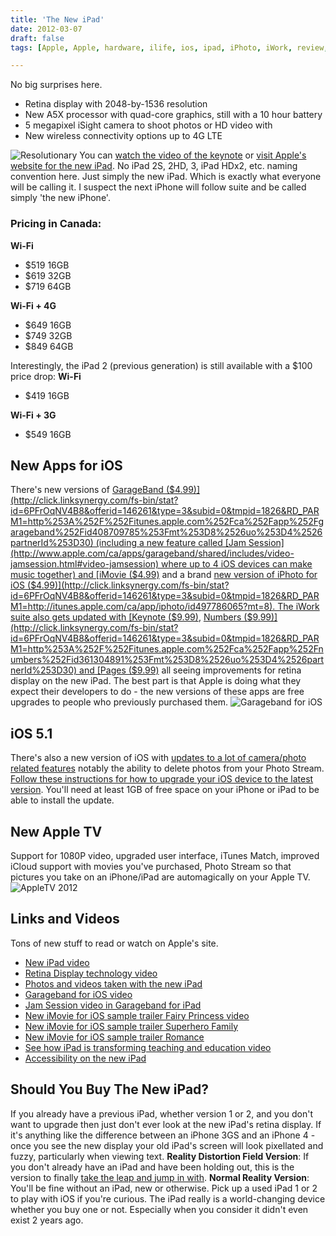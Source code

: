 ```yaml
---
title: 'The New iPad'
date: 2012-03-07
draft: false
tags: [Apple, Apple, hardware, ilife, ios, ipad, iPhoto, iWork, review, Tim Cook]

---
```


No big surprises here.

*   Retina display with 2048-by-1536 resolution
*   New A5X processor with quad-core graphics, still with a 10 hour battery
*   5 megapixel iSight camera to shoot photos or HD video with
*   New wireless connectivity options up to 4G LTE

![](https://chrisenns.com/wp-content/uploads/2012/03/Resolutionary-725x404.png "Resolutionary") You can [watch the video of the keynote](http://events.apple.com.edgesuite.net/123pibhargjknawdconwecown/event/index.html) or [visit Apple's website for the new iPad](http://www.apple.com/ca/ipad/). No iPad 2S, 2HD, 3, iPad HDx2, etc. naming convention here. Just simply the new iPad. Which is exactly what everyone will be calling it. I suspect the next iPhone will follow suite and be called simply 'the new iPhone'.

### Pricing in Canada:

**Wi-Fi**

*   $519 16GB
*   $619 32GB
*   $719 64GB

**Wi-Fi + 4G**

*   $649 16GB
*   $749 32GB
*   $849 64GB

Interestingly, the iPad 2 (previous generation) is still available with a $100 price drop: **Wi-Fi**

*   $419 16GB

**Wi-Fi + 3G**

*   $549 16GB

New Apps for iOS
----------------

There's new versions of [GarageBand ($4.99)](http://click.linksynergy.com/fs-bin/stat?id=6PFrOqNV4B8&offerid=146261&type=3&subid=0&tmpid=1826&RD_PARM1=http%253A%252F%252Fitunes.apple.com%252Fca%252Fapp%252Fgarageband%252Fid408709785%253Fmt%253D8%2526uo%253D4%2526partnerId%253D30) (including a new feature called [Jam Session](http://www.apple.com/ca/apps/garageband/shared/includes/video-jamsession.html#video-jamsession) where up to 4 iOS devices can make music together) and [iMovie ($4.99)](http://click.linksynergy.com/fs-bin/stat?id=6PFrOqNV4B8&offerid=146261&type=3&subid=0&tmpid=1826&RD_PARM1=http%253A%252F%252Fitunes.apple.com%252Fca%252Fapp%252Fimovie%252Fid377298193%253Fmt%253D8%2526uo%253D4%2526partnerId%253D30) and a brand [new version of iPhoto for iOS ($4.99)](http://click.linksynergy.com/fs-bin/stat?id=6PFrOqNV4B8&offerid=146261&type=3&subid=0&tmpid=1826&RD_PARM1=http://itunes.apple.com/ca/app/iphoto/id497786065?mt=8). The iWork suite also gets updated with [Keynote ($9.99)](http://click.linksynergy.com/fs-bin/stat?id=6PFrOqNV4B8&offerid=146261&type=3&subid=0&tmpid=1826&RD_PARM1=http%253A%252F%252Fitunes.apple.com%252Fca%252Fapp%252Fkeynote%252Fid361285480%253Fmt%253D8%2526uo%253D4%2526partnerId%253D30), [Numbers ($9.99)](http://click.linksynergy.com/fs-bin/stat?id=6PFrOqNV4B8&offerid=146261&type=3&subid=0&tmpid=1826&RD_PARM1=http%253A%252F%252Fitunes.apple.com%252Fca%252Fapp%252Fnumbers%252Fid361304891%253Fmt%253D8%2526uo%253D4%2526partnerId%253D30) and [Pages ($9.99)](http://click.linksynergy.com/fs-bin/stat?id=6PFrOqNV4B8&offerid=146261&type=3&subid=0&tmpid=1826&RD_PARM1=http%253A%252F%252Fitunes.apple.com%252Fca%252Fapp%252Fpages%252Fid361309726%253Fmt%253D8%2526uo%253D4%2526partnerId%253D30) all seeing improvements for retina display on the new iPad. The best part is that Apple is doing what they expect their developers to do - the new versions of these apps are free upgrades to people who previously purchased them. ![](https://chrisenns.com/wp-content/uploads/2012/03/garageband-for-iOS.jpg "Garageband for iOS")

iOS 5.1
-------

There's also a new version of iOS with [updates to a lot of camera/photo related features](http://www.macrumors.com/2012/03/07/ios-5-1-now-available-with-japanese-siri-camera-enhancements-and-more/) notably the ability to delete photos from your Photo Stream. [Follow these instructions for how to upgrade your iOS device to the latest version](https://chrisenns.com/2011/11/how-to-upgrade-your-iphone-over-the-air-ota/). You'll need at least 1GB of free space on your iPhone or iPad to be able to install the update.

New Apple TV
------------

Support for 1080P video, upgraded user interface, iTunes Match, improved iCloud support with movies you've purchased, Photo Stream so that pictures you take on an iPhone/iPad are automagically on your Apple TV. ![](https://chrisenns.com/wp-content/uploads/2012/03/AppleTV-2012-725x488.png "AppleTV 2012")

Links and Videos
----------------

Tons of new stuff to read or watch on Apple's site.

*   [New iPad video](http://www.apple.com/ca/ipad/includes/videos/ipad.html#video)
*   [Retina Display technology video](http://www.apple.com/ca/ipad/includes/videos/pixels.html#video-pixels)
*   [Photos and videos taken with the new iPad](http://www.apple.com/ca/ipad/gallery/)
*   [Garageband for iOS video](http://www.apple.com/ca/apps/garageband/shared/includes/video-garageband.html#video-garageband)
*   [Jam Session video in Garageband for iPad](http://www.apple.com/ca/apps/garageband/shared/includes/video-jamsession.html#video-jamsession)
*   [New iMovie for iOS sample trailer Fairy Princess video](http://www.apple.com/ca/apps/imovie/shared/includes/imovie_video_trailer_princess.html#video-fairy-princess)
*   [New iMovie for iOS sample trailer Superhero Family](http://www.apple.com/ca/apps/imovie/shared/includes/imovie_video_trailer_superhero.html#video-superhero-family)
*   [New iMovie for iOS sample trailer Romance](http://www.apple.com/ca/apps/imovie/shared/includes/imovie_video_trailer_romance.html#video-romance)
*   [See how iPad is transforming teaching and education video](http://www.apple.com/ca/education/ipad/includes/video-ipad-learning.html#video-ipad-learning)
*   [Accessibility on the new iPad](http://www.apple.com/ca/accessibility/ipad/vision.html)

Should You Buy The New iPad?
----------------------------

If you already have a previous iPad, whether version 1 or 2, and you don't want to upgrade then just don't ever look at the new iPad's retina display. If it's anything like the difference between an iPhone 3GS and an iPhone 4 - once you see the new display your old iPad's screen will look pixellated and fuzzy, particularly when viewing text. **Reality Distortion Field Version**: If you don't already have an iPad and have been holding out, this is the version to finally [take the leap and jump in with](http://store.apple.com/ca/browse/home/shop_ipad/family/ipad). **Normal Reality Version**: You'll be fine without an iPad, new or otherwise. Pick up a used iPad 1 or 2 to play with iOS if you're curious. The iPad really is a world-changing device whether you buy one or not. Especially when you consider it didn't even exist 2 years ago.